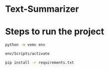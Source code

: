 # Text-Summarizer

# Steps to run the project

```bash
python -m vemv env
```

```bash
env/Scripts/activate
```

```bash
pip install -r requirements.txt
```